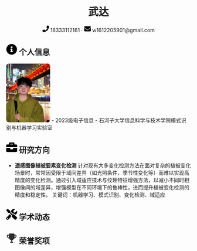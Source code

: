 <center>
    <h1>武达</h1>
    <div>
        <span>
            <img src="assets/phone-solid.svg" width="18px">
            18333112161
        </span>
        ·
        <span>
            <img src="assets/envelope-solid.svg" width="18px">
            w1612205901@gmail.com
        </span>
        </span>
    </div>
</center>

 ## <img src="assets/info-circle-solid.svg" width="30px"> 个人信息 
 <img src="assets/wuda.jpg" width="120px" style="border-radius: 5%;">
 - 2023级电子信息
 - 石河子大学信息科学与技术学院模式识别与机器学习实验室

## <img src="assets/briefcase-solid.svg" width="30px"> 研究方向

- **遥感图像植被要素变化检测**
针对现有大多变化检测方法在面对复杂的植被变化场景时，常常因受限于域间差异（如光照条件、季节性变化等）而难以实现高精度的变化检测。通过引入域适应技术与纹理特征增强方法，以减小不同时相图像间的域差异，增强模型在不同环境下的鲁棒性，进而提升植被变化检测的精度和稳定性。
关键词：机器学习、模式识别、变化检测、域适应

## <img src="assets/tools-solid.svg" width="30px"> 学术动态

## <img src="assets/rongyu.svg" width="30px"> 荣誉奖项

